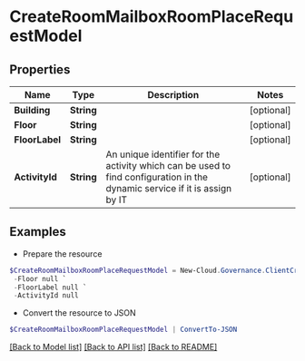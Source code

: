 # CreateRoomMailboxRoomPlaceRequestModel
## Properties

Name | Type | Description | Notes
------------ | ------------- | ------------- | -------------
**Building** | **String** |  | [optional] 
**Floor** | **String** |  | [optional] 
**FloorLabel** | **String** |  | [optional] 
**ActivityId** | **String** | An unique identifier for the activity which can be used to find configuration in the dynamic service if it is assign by IT | [optional] 

## Examples

- Prepare the resource
```powershell
$CreateRoomMailboxRoomPlaceRequestModel = New-Cloud.Governance.ClientCreateRoomMailboxRoomPlaceRequestModel  -Building null `
 -Floor null `
 -FloorLabel null `
 -ActivityId null
```

- Convert the resource to JSON
```powershell
$CreateRoomMailboxRoomPlaceRequestModel | ConvertTo-JSON
```

[[Back to Model list]](../README.md#documentation-for-models) [[Back to API list]](../README.md#documentation-for-api-endpoints) [[Back to README]](../README.md)

